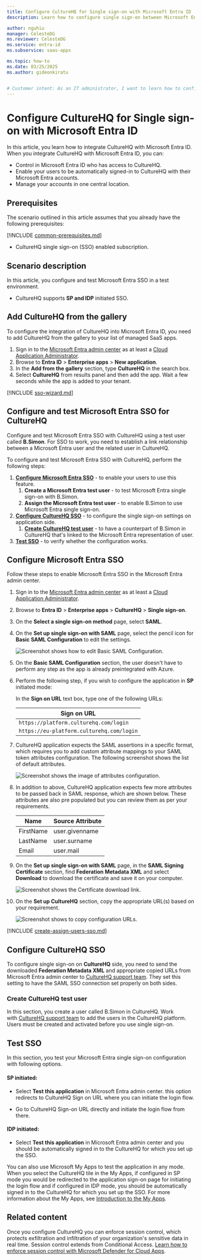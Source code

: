 ```yaml
---
title: Configure CultureHQ for Single sign-on with Microsoft Entra ID
description: Learn how to configure single sign-on between Microsoft Entra ID and CultureHQ.

author: nguhiu
manager: CelesteDG
ms.reviewer: CelesteDG
ms.service: entra-id
ms.subservice: saas-apps

ms.topic: how-to
ms.date: 03/25/2025
ms.author: gideonkiratu


# Customer intent: As an IT administrator, I want to learn how to configure single sign-on between Microsoft Entra ID and CultureHQ so that I can control who has access to CultureHQ, enable automatic sign-in with Microsoft Entra accounts, and manage my accounts in one central location.
---
```


# Configure CultureHQ for Single sign-on with Microsoft Entra ID

In this article,  you learn how to integrate CultureHQ with Microsoft Entra ID. When you integrate CultureHQ with Microsoft Entra ID, you can:

* Control in Microsoft Entra ID who has access to CultureHQ.
* Enable your users to be automatically signed-in to CultureHQ with their Microsoft Entra accounts.
* Manage your accounts in one central location.

## Prerequisites

The scenario outlined in this article assumes that you already have the following prerequisites:

[!INCLUDE [common-prerequisites.md](~/identity/saas-apps/includes/common-prerequisites.md)]
* CultureHQ single sign-on (SSO) enabled subscription.

## Scenario description

In this article,  you configure and test Microsoft Entra SSO in a test environment.

* CultureHQ supports **SP and IDP** initiated SSO.

## Add CultureHQ from the gallery

To configure the integration of CultureHQ into Microsoft Entra ID, you need to add CultureHQ from the gallery to your list of managed SaaS apps.

1. Sign in to the [Microsoft Entra admin center](https://entra.microsoft.com) as at least a [Cloud Application Administrator](~/identity/role-based-access-control/permissions-reference.md#cloud-application-administrator).
1. Browse to **Entra ID** > **Enterprise apps** > **New application**.
1. In the **Add from the gallery** section, type **CultureHQ** in the search box.
1. Select **CultureHQ** from results panel and then add the app. Wait a few seconds while the app is added to your tenant.

[!INCLUDE [sso-wizard.md](~/identity/saas-apps/includes/sso-wizard.md)]

## Configure and test Microsoft Entra SSO for CultureHQ

Configure and test Microsoft Entra SSO with CultureHQ using a test user called **B.Simon**. For SSO to work, you need to establish a link relationship between a Microsoft Entra user and the related user in CultureHQ.

To configure and test Microsoft Entra SSO with CultureHQ, perform the following steps:

1. **[Configure Microsoft Entra SSO](#configure-microsoft-entra-sso)** - to enable your users to use this feature.
    1. **Create a Microsoft Entra test user** - to test Microsoft Entra single sign-on with B.Simon.
    1. **Assign the Microsoft Entra test user** - to enable B.Simon to use Microsoft Entra single sign-on.
1. **[Configure CultureHQ SSO](#configure-culturehq-sso)** - to configure the single sign-on settings on application side.
    1. **[Create CultureHQ test user](#create-culturehq-test-user)** - to have a counterpart of B.Simon in CultureHQ that's linked to the Microsoft Entra representation of user.
1. **[Test SSO](#test-sso)** - to verify whether the configuration works.

## Configure Microsoft Entra SSO

Follow these steps to enable Microsoft Entra SSO in the Microsoft Entra admin center.

1. Sign in to the [Microsoft Entra admin center](https://entra.microsoft.com) as at least a [Cloud Application Administrator](~/identity/role-based-access-control/permissions-reference.md#cloud-application-administrator).
1. Browse to **Entra ID** > **Enterprise apps** > **CultureHQ** > **Single sign-on**.
1. On the **Select a single sign-on method** page, select **SAML**.
1. On the **Set up single sign-on with SAML** page, select the pencil icon for **Basic SAML Configuration** to edit the settings.

   ![Screenshot shows how to edit Basic SAML Configuration.](common/edit-urls.png "Basic Configuration")

1. On the **Basic SAML Configuration** section, the user doesn't have to perform any step as the app is already preintegrated with Azure.

1. Perform the following step, if you wish to configure the application in **SP** initiated mode:

    In the **Sign on URL** text box, type one of the following URLs:

    |**Sign on URL**|
    |---------------|
    |`https://platform.culturehq.com/login`|
    |`https://eu-platform.culturehq.com/login`|

1. CultureHQ application expects the SAML assertions in a specific format, which requires you to add custom attribute mappings to your SAML token attributes configuration. The following screenshot shows the list of default attributes.

	![Screenshot shows the image of attributes configuration.](common/default-attributes.png "Image")

1. In addition to above, CultureHQ application expects few more attributes to be passed back in SAML response, which are shown below. These attributes are also pre populated but you can review them as per your requirements.
	
	| Name |   Source Attribute|
	| ---- | --------- |
	| FirstName | user.givenname |
    | LastName | user.surname |
    | Email | user.mail |

1. On the **Set up single sign-on with SAML** page, in the **SAML Signing Certificate** section, find **Federation Metadata XML** and select **Download** to download the certificate and save it on your computer.

	![Screenshot shows the Certificate download link.](common/metadataxml.png "Certificate")

1. On the **Set up CultureHQ** section, copy the appropriate URL(s) based on your requirement.

	![Screenshot shows to copy configuration URLs.](common/copy-configuration-urls.png "Metadata")

<a name='create-a-microsoft-entra-id-test-user'></a>

[!INCLUDE [create-assign-users-sso.md](~/identity/saas-apps/includes/create-assign-users-sso.md)]

## Configure CultureHQ SSO

To configure single sign-on on **CultureHQ** side, you need to send the downloaded **Federation Metadata XML** and appropriate copied URLs from Microsoft Entra admin center to [CultureHQ support team](mailto:system@culturehq.com). They set this setting to have the SAML SSO connection set properly on both sides.

### Create CultureHQ test user

In this section, you create a user called B.Simon in CultureHQ. Work with [CultureHQ support team](mailto:system@culturehq.com) to add the users in the CultureHQ platform. Users must be created and activated before you use single sign-on.

## Test SSO 

In this section, you test your Microsoft Entra single sign-on configuration with following options.
 
#### SP initiated:
 
* Select **Test this application** in Microsoft Entra admin center. this option redirects to CultureHQ Sign on URL where you can initiate the login flow.  
 
* Go to CultureHQ Sign-on URL directly and initiate the login flow from there.
 
#### IDP initiated:
 
* Select **Test this application** in Microsoft Entra admin center and you should be automatically signed in to the CultureHQ for which you set up the SSO.
 
You can also use Microsoft My Apps to test the application in any mode. When you select the CultureHQ tile in the My Apps, if configured in SP mode you would be redirected to the application sign-on page for initiating the login flow and if configured in IDP mode, you should be automatically signed in to the CultureHQ for which you set up the SSO. For more information about the My Apps, see [Introduction to the My Apps](https://support.microsoft.com/account-billing/sign-in-and-start-apps-from-the-my-apps-portal-2f3b1bae-0e5a-4a86-a33e-876fbd2a4510).

## Related content

Once you configure CultureHQ you can enforce session control, which protects exfiltration and infiltration of your organization's sensitive data in real time. Session control extends from Conditional Access. [Learn how to enforce session control with Microsoft Defender for Cloud Apps](/cloud-app-security/proxy-deployment-any-app).
